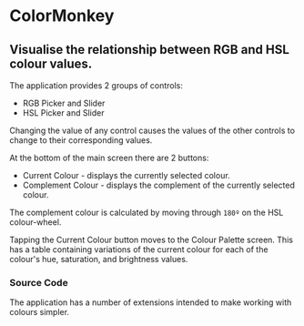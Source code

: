 # ColorMonkey

## Visualise the relationship between RGB and HSL colour values.

The application provides 2 groups of controls:
 - RGB Picker and Slider
 - HSL Picker and Slider

Changing the value of any control causes the values of the other controls to change to
their corresponding values.

At the bottom of the main screen there are 2 buttons:
 - Current Colour - displays the currently selected colour.
 - Complement Colour - displays the complement of the currently selected colour.

The complement colour is calculated by moving through `180º` on the HSL colour-wheel.

Tapping the Current Colour button moves to the Colour Palette screen. This has a
table containing variations of the current colour for each of the colour's hue,
saturation, and brightness values.

### Source Code

The application has a number of extensions intended to make working with colours
simpler.